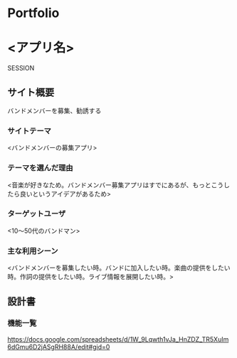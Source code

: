 # Portfolio

# <アプリ名>
SESSION

## サイト概要
バンドメンバーを募集、勧誘する

### サイトテーマ
<バンドメンバーの募集アプリ>

### テーマを選んだ理由
<音楽が好きなため。バンドメンバー募集アプリはすでにあるが、もっとこうしたら良いというアイデアがあるため>

### ターゲットユーザ
<10〜50代のバンドマン>

### 主な利用シーン
<バンドメンバーを募集したい時。バンドに加入したい時。楽曲の提供をしたい時。作詞の提供をしたい時。ライブ情報を展開したい時。>

## 設計書

### 機能一覧
https://docs.google.com/spreadsheets/d/1W_9Lqwth1vJa_HnZDZ_TR5XuIm6dGmu6D2jASgRH88A/edit#gid=0